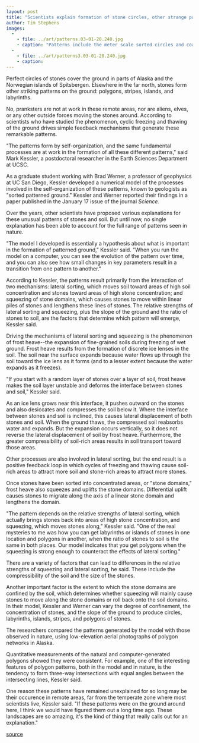 ```yaml
---
layout: post
title: "Scientists explain formation of stone circles, other strange patterns in northern regions"
author: Tim Stephens
images:
  -
    - file: ../art/patterns.03-01-20.240.jpg
    - caption: "Patterns include the meter scale sorted circles and coalescing forms, above, and stone peninsulas with bulbous ends within a meter scale labyrinthine sorted pattern, below. Both patterns are on Kvadehuksletta, western Spitsbergen, a Norwegian island. Photos: M. A. Kessler"
  -
    - file: ../art/patterns3.03-01-20.240.jpg
    - caption: 
---
```


Perfect circles of stones cover the ground in parts of Alaska and the Norwegian islands of Spitsbergen. Elsewhere in the far north, stones form other striking patterns on the ground: polygons, stripes, islands, and labyrinths.

No, pranksters are not at work in these remote areas, nor are aliens, elves, or any other outside forces moving the stones around. According to scientists who have studied the phenomenon, cyclic freezing and thawing of the ground drives simple feedback mechanisms that generate these remarkable patterns.  

"The patterns form by self-organization, and the same fundamental processes are at work in the formation of all these different patterns," said Mark Kessler, a postdoctoral researcher in the Earth Sciences Department at UCSC.  

As a graduate student working with Brad Werner, a professor of geophysics at UC San Diego, Kessler developed a numerical model of the processes involved in the self-organization of these patterns, known to geologists as "sorted patterned ground." Kessler and Werner reported their findings in a paper published in the January 17 issue of the journal _Science._   

Over the years, other scientists have proposed various explanations for these unusual patterns of stones and soil. But until now, no single explanation has been able to account for the full range of patterns seen in nature.   

"The model I developed is essentially a hypothesis about what is important in the formation of patterned ground," Kessler said. "When you run the model on a computer, you can see the evolution of the pattern over time, and you can also see how small changes in key parameters result in a transition from one pattern to another."   

According to Kessler, the patterns result primarily from the interaction of two mechanisms: lateral sorting, which moves soil toward areas of high soil concentration and stones toward areas of high stone concentration; and squeezing of stone domains, which causes stones to move within linear piles of stones and lengthens these lines of stones. The relative strengths of lateral sorting and squeezing, plus the slope of the ground and the ratio of stones to soil, are the factors that determine which pattern will emerge, Kessler said.  

Driving the mechanisms of lateral sorting and squeezing is the phenomenon of frost heave--the expansion of fine-grained soils during freezing of wet ground. Frost heave results from the formation of discrete ice lenses in the soil. The soil near the surface expands because water flows up through the soil toward the ice lens as it forms (and to a lesser extent because the water expands as it freezes).   

"If you start with a random layer of stones over a layer of soil, frost heave makes the soil layer unstable and deforms the interface between stones and soil," Kessler said.  

As an ice lens grows near this interface, it pushes outward on the stones and also desiccates and compresses the soil below it. Where the interface between stones and soil is inclined, this causes lateral displacement of both stones and soil. When the ground thaws, the compressed soil reabsorbs water and expands. But the expansion occurs vertically, so it does not reverse the lateral displacement of soil by frost heave. Furthermore, the greater compressibility of soil-rich areas results in soil transport toward those areas.   

Other processes are also involved in lateral sorting, but the end result is a positive feedback loop in which cycles of freezing and thawing cause soil-rich areas to attract more soil and stone-rich areas to attract more stones.   

Once stones have been sorted into concentrated areas, or "stone domains," frost heave also squeezes and uplifts the stone domains. Differential uplift causes stones to migrate along the axis of a linear stone domain and lengthens the domain.   

"The pattern depends on the relative strengths of lateral sorting, which actually brings stones back into areas of high stone concentration, and squeezing, which moves stones along," Kessler said. "One of the real mysteries to me was how you can get labyrinths or islands of stones in one location and polygons in another, when the ratio of stones to soil is the same in both places. Our model indicates that you get polygons when the squeezing is strong enough to counteract the effects of lateral sorting."  

There are a variety of factors that can lead to differences in the relative strengths of squeezing and lateral sorting, he said. These include the compressibility of the soil and the size of the stones.  

Another important factor is the extent to which the stone domains are confined by the soil, which determines whether squeezing will mainly cause stones to move along the stone domains or roll back onto the soil domains. In their model, Kessler and Werner can vary the degree of confinement, the concentration of stones, and the slope of the ground to produce circles, labyrinths, islands, stripes, and polygons of stones.   

The researchers compared the patterns generated by the model with those observed in nature, using low-elevation aerial photographs of polygon networks in Alaska.

Quantitative measurements of the natural and computer-generated polygons showed they were consistent. For example, one of the interesting features of polygon patterns, both in the model and in nature, is the tendency to form three-way intersections with equal angles between the intersecting lines, Kessler said.   

One reason these patterns have remained unexplained for so long may be their occurence in remote areas, far from the temperate zone where most scientists live, Kessler said. "If these patterns were on the ground around here, I think we would have figured them out a long time ago. These landscapes are so amazing, it's the kind of thing that really calls out for an explanation."  

[source](http://www1.ucsc.edu/currents/02-03/01-20/patterns.html "Permalink to patterns")
